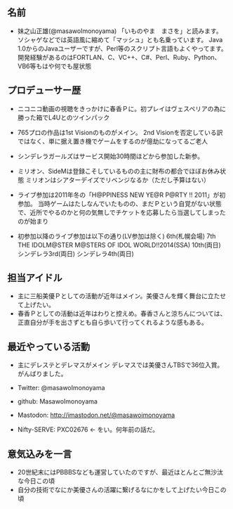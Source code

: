 ## 名前

- 妹之山正雄(@masawoImonoyama)
「いものやま　まさを」と読みます。
ソシャゲなどでは英語風に縮めて「マッシュ」とも名乗っています。
Java 1.0からのJavaユーザーですが、Perl等のスクリプト言語もよくやってます。
開発経験があるのはFORTLAN、C、VC++、C#、Perl、Ruby、Python、VB6等もはや何でも屋状態

## プロデューサー歴

- ニコニコ動画の視聴をきっかけに春香Ｐに。初プレイはヴェスペリアの為に勝った箱でL4Uとのツインパック
- 765プロの作品は1st Visionのものがメイン。
2nd Visionを否定している訳ではなく、単に据え置き機でゲームをするのが億劫になってるご老人
- シンデレラガールズはサービス開始30時間ほどから参加した新参。
- ミリオン、SideMは登録こそしているものの主に財布の都合でほぼお休み状態
ミリオンはシアターデイズでリベンジなるか（ただし予算はない）

- ライブ参加は2011年冬の「H@PPINESS NEW YE@R P@RTY !! 2011」が初参加。
当時ゲームはたしなんでいたものの、まだＰという自覚がない状態で、近所でやるのかと何の気無しでチケットを応募したら当選してしまったのが始まり

- 初参加以降のライブ参加は以下の通り(LV参加は除く)
6th(札幌会場)
7th
THE IDOLM@STER M@STERS OF IDOL WORLD!!2014(SSA)
10th(両日)
シンデレラ3rd(両日)
シンデレラ4th(両日)

## 担当アイドル

- 主に三船美優Ｐとしての活動が近年はメイン。美優さんを輝く舞台に立たせて上げたい。
- 春香Ｐとしての活動は近年はわりと控えめ。春香さんと涼ちんについては、正直自分が手を出さずとも自ら歩いて行ってくれるような感もある。

## 最近やっている活動

- 主にデレステとデレマスがメイン
デレマスでは美優さんTBSで36位入賞。がんばりました。

- Twitter:  @masawoImonoyama
- github:   MasawoImonoyama
- Mastodon: http://imastodon.net/@masawoimonoyama 
- Nifty-SERVE: PXC02676 <- をい。何年前の話だ。

## 意気込みを一言

- 20世紀末にはPBBBSなども運営していたのですが、最近はとんとご無沙汰な今日この頃
- 自分の技術でなにか美優さんの活躍に繋げるなにかをして上げたい今日この頃
